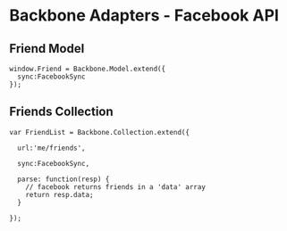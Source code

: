 Backbone Adapters - Facebook API
===

Friend Model
---
    window.Friend = Backbone.Model.extend({
      sync:FacebookSync
    });

 Friends Collection
---
    var FriendList = Backbone.Collection.extend({

      url:'me/friends',

      sync:FacebookSync,
  
      parse: function(resp) {
        // facebook returns friends in a 'data' array
        return resp.data;
      }

    });
